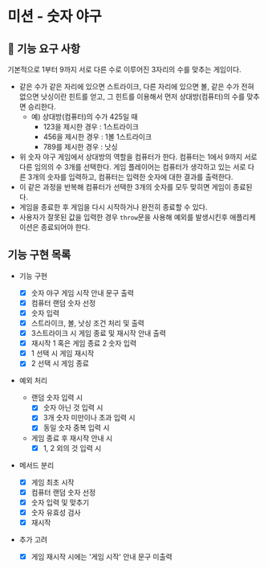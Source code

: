 # 미션 - 숫자 야구

## 🚀 기능 요구 사항

기본적으로 1부터 9까지 서로 다른 수로 이루어진 3자리의 수를 맞추는 게임이다.

- 같은 수가 같은 자리에 있으면 스트라이크, 다른 자리에 있으면 볼, 같은 수가 전혀 없으면 낫싱이란 힌트를 얻고, 그 힌트를 이용해서 먼저 상대방(컴퓨터)의 수를 맞추면 승리한다.
  - 예) 상대방(컴퓨터)의 수가 425일 때
    - 123을 제시한 경우 : 1스트라이크
    - 456을 제시한 경우 : 1볼 1스트라이크
    - 789를 제시한 경우 : 낫싱
- 위 숫자 야구 게임에서 상대방의 역할을 컴퓨터가 한다. 컴퓨터는 1에서 9까지 서로 다른 임의의 수 3개를 선택한다. 게임 플레이어는 컴퓨터가 생각하고 있는 서로 다른 3개의 숫자를 입력하고, 컴퓨터는 입력한 숫자에 대한
  결과를 출력한다.
- 이 같은 과정을 반복해 컴퓨터가 선택한 3개의 숫자를 모두 맞히면 게임이 종료된다.
- 게임을 종료한 후 게임을 다시 시작하거나 완전히 종료할 수 있다.
- 사용자가 잘못된 값을 입력한 경우 `throw`문을 사용해 예외를 발생시킨후 애플리케이션은 종료되어야 한다.

## 기능 구현 목록

- 기능 구현

  - [x] 숫자 야구 게임 시작 안내 문구 출력
  - [x] 컴퓨터 랜덤 숫자 선정
  - [x] 숫자 입력
  - [x] 스트라이크, 볼, 낫싱 조건 처리 및 출력
  - [x] 3스트라이크 시 게임 종료 및 재시작 안내 출력
  - [x] 재시작 1 혹은 게임 종료 2 숫자 입력
  - [x] 1 선택 시 게임 재시작
  - [x] 2 선택 시 게임 종료

- 예외 처리

  - 랜덤 숫자 입력 시
    - [x] 숫자 아닌 것 입력 시
    - [x] 3개 숫자 미만이나 초과 입력 시
    - [x] 동일 숫자 중복 입력 시
  - 게임 종료 후 재시작 안내 시
    - [x] 1, 2 외의 것 입력 시

- 메서드 분리

  - [x] 게임 최초 시작
  - [x] 컴퓨터 랜덤 숫자 선정
  - [x] 숫자 입력 및 맞추기
  - [x] 숫자 유효성 검사
  - [x] 재시작

- 추가 고려
  - [x] 게임 재시작 시에는 '게임 시작' 안내 문구 미출력
